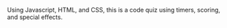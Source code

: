 <!-- Trivia Game -->

Using Javascript, HTML, and CSS, this is a code quiz using timers, scoring, and special effects.

